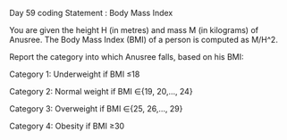 Day 59 coding Statement : Body Mass Index

You are given the height H (in metres) and mass M (in kilograms) of Anusree. The Body Mass Index (BMI) of a person is computed as M/H^2.

Report the category into which Anusree falls, based on his BMI:

Category 1: Underweight if BMI ≤18

Category 2: Normal weight if BMI ∈{19, 20,…, 24}

Category 3: Overweight if BMI ∈{25, 26,…, 29}

Category 4: Obesity if BMI ≥30